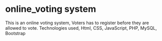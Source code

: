 # online_voting system
 This is an online voting system, Voters has to register  before they are allowed to vote. Technologies used, Html, CSS, JavaScript, PHP, MySQL, Bootstrap
